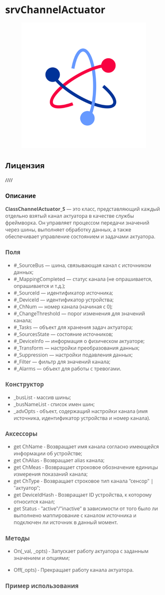 <div style="font-family: 'Open Sans', sans-serif; font-size: 16px">

# srvChannelActuator
<div style="color: #555">
    <p align="center">
    <img src="./res/logo.png" width="400" title="hover text">
    </p>
</div>

## Лицензия
////

### Описание
<div style="color: #555">

**ClassChannelActuator_S** — это класс, представляющий каждый отдельно взятый канал актуатора в качестве службы фреймворка. Он управляет процессом передачи значений через шины, выполняет обработку данных, а также обеспечивает управление состоянием и задачами актуатора.

### Поля
<div style="color: #555">

- #_SourceBus — шина, связывающая канал с источником данных;
- #_MappingCompleted — статус канала (не опрашивается, опрашивается и т.д.);
- #_SourceId — идентификатор источника;
- #_DeviceId — идентификатор устройства;
- #_ChNum — номер канала (начиная с 0);
- #_ChangeThreshold — порог изменения для значений канала;
- #_Tasks — объект для хранения задач актуатора;
- #_SourcesState — состояние источников;
- #_DeviceInfo — информация о физическом актуаторе;
- #_Transform — настройки преобразования данных;
- #_Suppression — настройки подавления данных;
- #_Filter — фильтр для значений канала;
- #_Alarms — объект для работы с тревогами.

</div>

### Конструктор
<div style="color: #555">

- _busList - массив шины;
- _busNameList - список имен шин;
- _advOpts - объект, содержащий настройки канала (имя источника, идентификатор устройства и номер канала).

### Аксессоры
<div style="color: #555">

- get ChName - Возвращает имя канала согласно имеющейся информации об устройстве;
- get ChAlias - Возвращает alias канала;
- get ChMeas - Возвращает строковое обозначение единицы измерения показаний канала;
- get ChType - Возвращает строковое тип канала "сенсор" | "актуатор";
- get DeviceIdHash - Возвращает ID устройства, к которому относится канал;
- get Status - "active"/"inactive" в зависимости от того было ли выполнено маппирование с каналом источника и подключен ли источник в данный момент.

</div>

### Методы
<div style="color: #555">

- On(_val, _opts) - Запускает работу актуатора с заданным значением и опциями;
  
- Off(_opts) - Прекращает работу канала актуатора.

</div>

### Пример использования
```js

```

</div>
